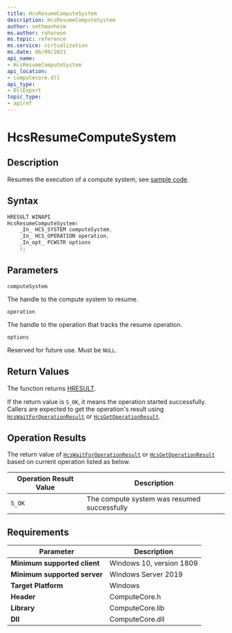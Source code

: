 ```yaml
---
title: HcsResumeComputeSystem
description: HcsResumeComputeSystem
author: sethmanheim
ms.author: roharwoo
ms.topic: reference
ms.service: virtualization
ms.date: 06/09/2021
api_name:
- HcsResumeComputeSystem
api_location:
- computecore.dll
api_type:
- DllExport
topic_type: 
- apiref
---
```

# HcsResumeComputeSystem

## Description

Resumes the execution of a compute system, see [sample code](./ComputeSystemSample.md#PauseResumeCS).

## Syntax

```cpp
HRESULT WINAPI
HcsResumeComputeSystem(
    _In_ HCS_SYSTEM computeSystem,
    _In_ HCS_OPERATION operation,
    _In_opt_ PCWSTR options
    );
```

## Parameters

`computeSystem`

The handle to the compute system to resume.

`operation`

The handle to the operation that tracks the resume operation.

`options`

Reserved for future use. Must be `NULL`.

## Return Values

The function returns [HRESULT](./HCSHResult.md).

If the return value is `S_OK`, it means the operation started successfully. Callers are expected to get the operation's result using [`HcsWaitForOperationResult`](./HcsWaitForOperationResult.md) or [`HcsGetOperationResult`](./HcsGetOperationResult.md).


## Operation Results

The return value of [`HcsWaitForOperationResult`](./HcsWaitForOperationResult.md) or [`HcsGetOperationResult`](./HcsGetOperationResult.md) based on current operation listed as below.

| Operation Result Value | Description |
| -- | -- |
| `S_OK` | The compute system was resumed successfully |

## Requirements

|Parameter|Description|
|---|---|
| **Minimum supported client** | Windows 10, version 1809 |
| **Minimum supported server** | Windows Server 2019 |
| **Target Platform** | Windows |
| **Header** | ComputeCore.h |
| **Library** | ComputeCore.lib |
| **Dll** | ComputeCore.dll |
